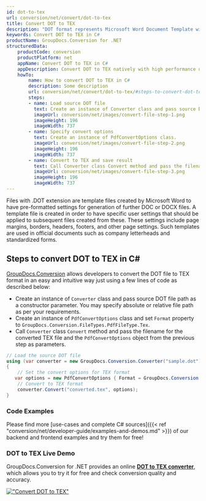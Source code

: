 ```yaml
---
id: dot-to-tex
url: conversion/net/convert/dot-to-tex
title: Convert DOT to TEX
description: "DOT format represents Microsoft Word Document Template with .dot extension. Learn how to convert DOT to TEX file programmatically in C# language using GroupDocs.Conversion for .NET library."
keywords: Convert DOT to TEX in C#
productName: GroupDocs.Conversion for .NET
structuredData:
    productCode: conversion
    productPlatform: net
    appName: Convert DOT to TEX in C#
    appDescription: Convert DOT to TEX natively with high performance using C# language and server side GroupDocs.Conversion for .NET APIs, without the use of any software like Microsoft or Open Office.
    howTo:
        name: How to convert DOT to TEX in C# 
        description: Some description
        url: conversion/net/convert/dot-to-tex/#steps-to-convert-dot-to-tex-in-c
        steps:
        - name: Load source DOT file 
          text: Create an instance of Converter class and pass source DOT file path as a constructor parameter. You may specify absolute or relative file path as per your requirements. 
          imageUrl: conversion/net/images/convert-file-step-1.png
          imageHeight: 196
          imageWidth: 737
        - name: Specify convert options 
          text: Create an instance of PdfConvertOptions class.
          imageUrl: conversion/net/images/convert-file-step-2.png
          imageHeight: 196
          imageWidth: 737
        - name: Convert to TEX and save result 
          text: Call Converter class Convert method and pass the filename for the converted HTML file and the PdfConvertOptions object from the previous step as parameters.
          imageUrl: conversion/net/images/convert-file-step-3.png
          imageHeight: 196
          imageWidth: 737
---
```


Files with .DOT extension are template files created by Microsoft Word to have pre-formatted settings for generation of further DOC or DOCX files. A template file is created in order to have specific user settings that should be applied to subsequent files created from these. These settings include page margins, borders, headers, footers, and other page settings. Such templates are used in official documents such as company letterheads and standardized forms.

## Steps to convert DOT to TEX in C#

[GroupDocs.Conversion](https://products.groupdocs.com/conversion/net) allows developers to convert the DOT file to TEX format in an easy and intuitive way just using a few lines of code as described below:

* Create an instance of `Converter` class and pass source DOT file path as a constructor parameter. You may specify absolute or relative file path as per your requirements. 
* Create an instance of `PdfConvertOptions` class and set `Format` property to `GroupDocs.Conversion.FileTypes.PdfFileType.Tex`.
* Call `Converter` class `Convert` method and pass the filename for the converted TEX file and the `PdfConvertOptions` object from the previous step as parameters.

```csharp
// Load the source DOT file
using (var converter = new GroupDocs.Conversion.Converter("sample.dot"))
{
    // Set the convert options for TEX format
   var options = new PdfConvertOptions { Format = GroupDocs.Conversion.FileTypes.PdfFileType.Tex };
    // Convert to TEX format
    converter.Convert("converted.tex", options);
}
```

### Code Examples

Please find more [use-cases and complete C# sources]({{< ref "conversion/net/developer-guide/examples-and-demos.md" >}}) of our backend and frontend examples and try them for free!

### DOT to TEX Live Demo

GroupDocs.Conversion for .NET provides an online [**DOT to TEX converter**](https://products.groupdocs.app/conversion/dot-to-tex), which allows you to try it for free and check conversion quality and accuracy.

[!["Convert DOT to TEX"](conversion/net/images/convert-to-tex/convert-dot-to-tex.png)](https://products.groupdocs.app/conversion/dot-to-tex)